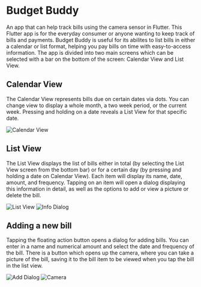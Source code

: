 # Budget Buddy

An app that can help track bills using the camera sensor in Flutter. 
This Flutter app is for the everyday consumer or anyone wanting to keep track of bills and payments. 
Budget Buddy is useful for its abilites to list bills in either a calendar or list format, helping you pay bills on time with easy-to-access information. 
The app is divided into two main screens which can be selected with a bar on the bottom of the screen: Calendar View and List View. 

## Calendar View
The Calendar View represents bills due on certain dates via dots. You can change view to display a whole month, a two week period, or the current week. 
Pressing and holding on a date reveals a List View for that specific date.

![Calendar View](https://github.com/404thecomputer/budget-buddy/blob/main/budget_buddy/images/calendar.png)

## List View
The List View displays the list of bills either in total (by selecting the List View screen from the bottom bar) or for a certain day (by pressing and holding a date on Calendar View).
Each item will display its name, date, amount, and frequency. Tapping on an item will open a dialog displaying this information in detail, as well as the options to add or view a picture or delete the bill.

![List View](https://github.com/404thecomputer/budget-buddy/blob/main/budget_buddy/images/listview.png)
![Info Dialog](https://github.com/404thecomputer/budget-buddy/blob/main/budget_buddy/images/infoDialog.png)

## Adding a new bill
Tapping the floating action button opens a dialog for adding bills. You can enter in a name and numerical amount and select the date and frequency of the bill. There is a button which opens up the camera, where you can take a picture of the bill, saving it to the bill item to be viewed when you tap the bill in the list view. 

![Add Dialog](https://github.com/404thecomputer/budget-buddy/blob/main/budget_buddy/images/addDialog.png)
![Camera](https://github.com/404thecomputer/budget-buddy/blob/main/budget_buddy/images/camera.png)